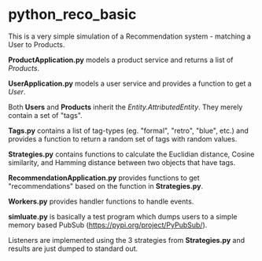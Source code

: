 # python_reco_basic

This is a very simple simulation of a Recommendation system - matching a User to Products.

**ProductApplication.py** models a product service and returns a list of *Products*.

**UserApplication.py** models a user service and provides a function to get a *User*.

Both **Users** and **Products** inherit the *Entity.AttributedEntity*.   They merely contain a set of "tags".

**Tags.py** contains a list of tag-types (eg. "formal", "retro", "blue", etc.) and 
provides a function to return a random set of tags with random values.

**Strategies.py** contains functions to calculate the Euclidian distance, Cosine similarity, and Hamming distance between
two objects that have tags.

**RecommendationApplication.py** provides functions to get "recommendations" based on the function in **Strategies.py**.

**Workers.py** provides handler functions to handle events.

**simluate.py** is basically a test program which dumps users to a simple memory based PubSub (https://pypi.org/project/PyPubSub/).

Listeners are implemented using the 3 strategies from **Strategies.py** and 
results are just dumped to standard out.
